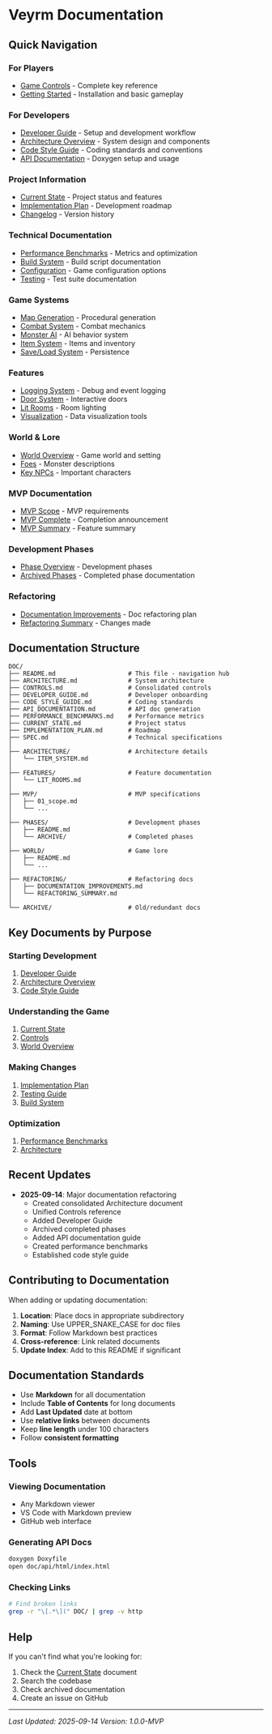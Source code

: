 # Veyrm Documentation

## Quick Navigation

### For Players
- [Game Controls](CONTROLS.md) - Complete key reference
- [Getting Started](../README.md) - Installation and basic gameplay

### For Developers
- [Developer Guide](DEVELOPER_GUIDE.md) - Setup and development workflow
- [Architecture Overview](ARCHITECTURE.md) - System design and components
- [Code Style Guide](CODE_STYLE_GUIDE.md) - Coding standards and conventions
- [API Documentation](API_DOCUMENTATION.md) - Doxygen setup and usage

### Project Information
- [Current State](CURRENT_STATE.md) - Project status and features
- [Implementation Plan](IMPLEMENTATION_PLAN.md) - Development roadmap
- [Changelog](../CHANGELOG.md) - Version history

### Technical Documentation
- [Performance Benchmarks](PERFORMANCE_BENCHMARKS.md) - Metrics and optimization
- [Build System](BUILD_SCRIPT.md) - Build script documentation
- [Configuration](CONFIGURATION.md) - Game configuration options
- [Testing](TESTS.md) - Test suite documentation

### Game Systems
- [Map Generation](SPEC.md#map-generation) - Procedural generation
- [Combat System](AI_ARCHITECTURE.md) - Combat mechanics
- [Monster AI](AI_ARCHITECTURE.md) - AI behavior system
- [Item System](ARCHITECTURE/ITEM_SYSTEM.md) - Items and inventory
- [Save/Load System](ARCHITECTURE.md#saveload-system) - Persistence

### Features
- [Logging System](LOGGING_SYSTEM.md) - Debug and event logging
- [Door System](DOOR_SYSTEM.md) - Interactive doors
- [Lit Rooms](FEATURES/LIT_ROOMS.md) - Room lighting
- [Visualization](VISUALIZATION_OPTIONS.md) - Data visualization tools

### World & Lore
- [World Overview](WORLD/README.md) - Game world and setting
- [Foes](WORLD/07_foes.md) - Monster descriptions
- [Key NPCs](WORLD/10_key_npcs.md) - Important characters

### MVP Documentation
- [MVP Scope](MVP/01_scope.md) - MVP requirements
- [MVP Complete](MVP_COMPLETE.md) - Completion announcement
- [MVP Summary](../MVP_SUMMARY.md) - Feature summary

### Development Phases
- [Phase Overview](PHASES/README.md) - Development phases
- [Archived Phases](PHASES/ARCHIVE/) - Completed phase documentation

### Refactoring
- [Documentation Improvements](REFACTORING/DOCUMENTATION_IMPROVEMENTS.md) - Doc refactoring plan
- [Refactoring Summary](REFACTORING/REFACTORING_SUMMARY.md) - Changes made

## Documentation Structure

```
DOC/
├── README.md                    # This file - navigation hub
├── ARCHITECTURE.md              # System architecture
├── CONTROLS.md                  # Consolidated controls
├── DEVELOPER_GUIDE.md           # Developer onboarding
├── CODE_STYLE_GUIDE.md          # Coding standards
├── API_DOCUMENTATION.md         # API doc generation
├── PERFORMANCE_BENCHMARKS.md    # Performance metrics
├── CURRENT_STATE.md             # Project status
├── IMPLEMENTATION_PLAN.md       # Roadmap
├── SPEC.md                      # Technical specifications
│
├── ARCHITECTURE/                # Architecture details
│   └── ITEM_SYSTEM.md
│
├── FEATURES/                    # Feature documentation
│   └── LIT_ROOMS.md
│
├── MVP/                         # MVP specifications
│   ├── 01_scope.md
│   └── ...
│
├── PHASES/                      # Development phases
│   ├── README.md
│   └── ARCHIVE/                 # Completed phases
│
├── WORLD/                       # Game lore
│   ├── README.md
│   └── ...
│
├── REFACTORING/                 # Refactoring docs
│   ├── DOCUMENTATION_IMPROVEMENTS.md
│   └── REFACTORING_SUMMARY.md
│
└── ARCHIVE/                     # Old/redundant docs
```

## Key Documents by Purpose

### Starting Development
1. [Developer Guide](DEVELOPER_GUIDE.md)
2. [Architecture Overview](ARCHITECTURE.md)
3. [Code Style Guide](CODE_STYLE_GUIDE.md)

### Understanding the Game
1. [Current State](CURRENT_STATE.md)
2. [Controls](CONTROLS.md)
3. [World Overview](WORLD/README.md)

### Making Changes
1. [Implementation Plan](IMPLEMENTATION_PLAN.md)
2. [Testing Guide](TESTS.md)
3. [Build System](BUILD_SCRIPT.md)

### Optimization
1. [Performance Benchmarks](PERFORMANCE_BENCHMARKS.md)
2. [Architecture](ARCHITECTURE.md#optimization-points)

## Recent Updates

- **2025-09-14**: Major documentation refactoring
  - Created consolidated Architecture document
  - Unified Controls reference
  - Added Developer Guide
  - Archived completed phases
  - Added API documentation guide
  - Created performance benchmarks
  - Established code style guide

## Contributing to Documentation

When adding or updating documentation:

1. **Location**: Place docs in appropriate subdirectory
2. **Naming**: Use UPPER_SNAKE_CASE for doc files
3. **Format**: Follow Markdown best practices
4. **Cross-reference**: Link related documents
5. **Update Index**: Add to this README if significant

## Documentation Standards

- Use **Markdown** for all documentation
- Include **Table of Contents** for long documents
- Add **Last Updated** date at bottom
- Use **relative links** between documents
- Keep **line length** under 100 characters
- Follow **consistent formatting**

## Tools

### Viewing Documentation
- Any Markdown viewer
- VS Code with Markdown preview
- GitHub web interface

### Generating API Docs
```bash
doxygen Doxyfile
open doc/api/html/index.html
```

### Checking Links
```bash
# Find broken links
grep -r "\[.*\](" DOC/ | grep -v http
```

## Help

If you can't find what you're looking for:
1. Check the [Current State](CURRENT_STATE.md) document
2. Search the codebase
3. Check archived documentation
4. Create an issue on GitHub

---

*Last Updated: 2025-09-14*
*Version: 1.0.0-MVP*
